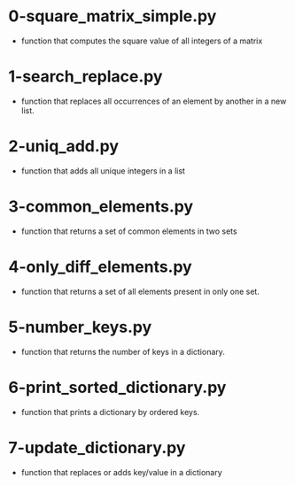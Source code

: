 # 0-square_matrix_simple.py

* function that computes the square value of all integers of a matrix

# 1-search_replace.py

* function that replaces all occurrences of an element by another in a new list.

# 2-uniq_add.py

*  function that adds all unique integers in a list 

# 3-common_elements.py

* function that returns a set of common elements in two sets

#  4-only_diff_elements.py

* function that returns a set of all elements present in only one set.

# 5-number_keys.py

* function that returns the number of keys in a dictionary.

# 6-print_sorted_dictionary.py

* function that prints a dictionary by ordered keys.

# 7-update_dictionary.py

* function that replaces or adds key/value in a dictionary


 
